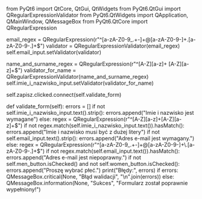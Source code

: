 from PyQt6 import QtCore, QtGui, QtWidgets
from PyQt6.QtGui import QRegularExpressionValidator
from PyQt6.QtWidgets import QApplication, QMainWindow, QMessageBox
from PyQt6.QtCore import QRegularExpression

email_regex = QRegularExpression(r"^[a-zA-Z0-9_.+-]+@[a-zA-Z0-9-]+\.[a-zA-Z0-9-.]+$")
validator = QRegularExpressionValidator(email_regex)
self.email_input.setValidator(validator)

name_and_surname_regex = QRegularExpression(r"^[A-Z][a-z]+ [A-Z][a-z]+$")
validator_for_name = QRegularExpressionValidator(name_and_surname_regex)
self.imie_i_nazwisko_input.setValidator(validator_for_name)

self.zapisz.clicked.connect(self.validate_form)

  def validate_form(self):
      errors = []
      if not self.imie_i_nazwisko_input.text().strip():
          errors.append("Imie i nazwisko jest wymagane")
      else:
          regex = QRegularExpression(r"^[A-Z][a-z]+[A-Z][a-z]+$")
          if not regex.match(self.imie_i_nazwisko_input.text()).hasMatch():
              errors.append("Imie i nazwisko musi być z dużej litery")
      if not self.email_input.text().strip():
          errors.append("Adres e-mail jest wymagany.")
      else:
          regex = QRegularExpression(r"^[a-zA-Z0-9_.+-]+@[a-zA-Z0-9-]+\.[a-zA-Z0-9-.]+$")
          if not regex.match(self.email_input.text()).hasMatch():
              errors.append("Adres e-mail jest niepoprawny.")
      if not self.men_button.isChecked() and not self.women_button.isChecked():
          errors.append("Proszę wybrać płeć.")
      print("Błędy:", errors)
      if errors:
          QMessageBox.critical(None, "Błąd walidacji", "\n".join(errors))
      else:
          QMessageBox.information(None, "Sukces", "Formularz został poprawnie wypełniony!")
